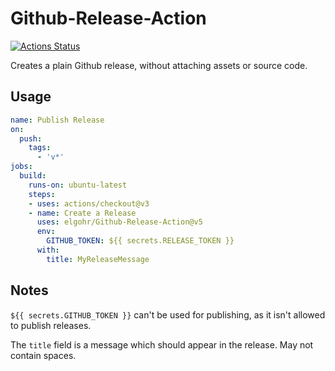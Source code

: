 # Github-Release-Action

[![Actions Status](https://github.com/elgohr/Github-Release-Action/workflows/Release/badge.svg)](https://github.com/elgohr/Github-Release-Action/actions)

Creates a plain Github release, without attaching assets or source code.

## Usage

```yaml
name: Publish Release
on:
  push:
    tags:
      - 'v*'
jobs:
  build:
    runs-on: ubuntu-latest
    steps:
    - uses: actions/checkout@v3
    - name: Create a Release
      uses: elgohr/Github-Release-Action@v5
      env:
        GITHUB_TOKEN: ${{ secrets.RELEASE_TOKEN }}
      with:
        title: MyReleaseMessage
```

## Notes

`${{ secrets.GITHUB_TOKEN }}` can't be used for publishing, as it isn't allowed to publish releases.

The ``title`` field is a message which should appear in the release. May not contain spaces. 
